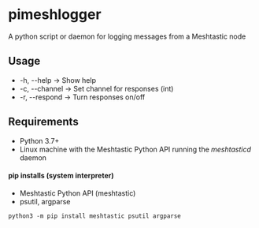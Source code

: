 # pimeshlogger

A python script or daemon for logging messages from a Meshtastic node

## Usage

- -h, --help        ->    Show help
- -c, --channel     ->    Set channel for responses (int)
- -r, --respond     ->    Turn responses on/off

## Requirements

- Python 3.7+
- Linux machine with the Meshtastic Python API running the *meshtasticd* daemon
#### pip installs (system interpreter)
- Meshtastic Python API (meshtastic)
- psutil, argparse

```
python3 -m pip install meshtastic psutil argparse
```

